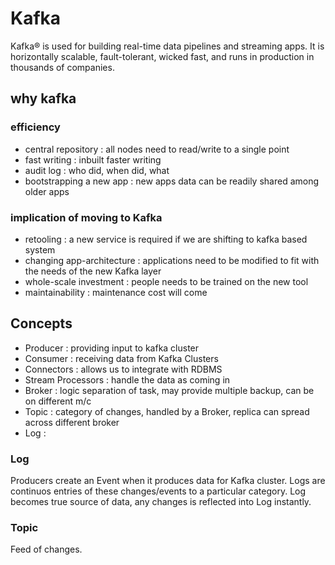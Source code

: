# Kafka

Kafka® is used for building real-time data pipelines and streaming apps. It is horizontally scalable, fault-tolerant, wicked fast, and runs in production in thousands of companies.

## why kafka

### efficiency
* central repository : all nodes need to read/write to a single point
* fast writing : inbuilt faster writing
* audit log : who did, when did, what
* bootstrapping a new app : new apps data can be readily shared among older apps

### implication of moving to Kafka
* retooling : a new service is required if we are shifting to kafka based system
* changing app-architecture : applications need to be modified to fit with the needs of the new Kafka layer
* whole-scale investment : people needs to be trained on the new tool
* maintainability : maintenance cost will come

## Concepts

* Producer : providing input to kafka cluster
* Consumer : receiving data from Kafka Clusters
* Connectors : allows us to integrate with RDBMS
* Stream Processors : handle the data as coming in
* Broker : logic separation of task, may provide multiple backup, can be on different m/c
* Topic : category of changes, handled by a Broker, replica can spread across different broker
* Log : 

### Log
Producers create an Event when it produces data for Kafka cluster.
Logs are continuos entries of these changes/events to a particular category.
Log becomes true source of data, any changes is reflected into Log instantly.

### Topic
Feed of changes.
